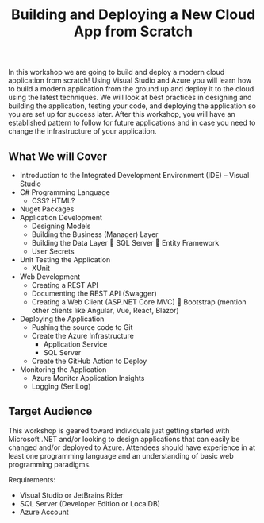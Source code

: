 ﻿---
title: Building and Deploying a New Cloud App from Scratch
isKeynote: false
isRetired: false
sourceUrl:
powerPointUrl: 
youTubeId:
youTubeCaption:
sessionizeUrl: building-and-deploying-a-new-cloud-app-from-scratc/51051
level: 100
---
In this workshop we are going to build and deploy a modern cloud application from scratch! Using Visual Studio and Azure you will learn how to build a modern application from the ground up and deploy it to the cloud using the latest techniques. We will look at best practices in designing and building the application, testing your code, and deploying the application so you are set up for success later. After this workshop, you will have an established pattern to follow for future applications and in case you need to change the infrastructure of your application.

## What We will Cover

- Introduction to the Integrated Development Environment (IDE) – Visual Studio
- C# Programming Language
  - CSS? HTML?  
- Nuget Packages
- Application Development
  - Designing Models
  - Building the Business (Manager) Layer
  - Building the Data Layer
	SQL Server
	Entity Framework
  - User Secrets
- Unit Testing the Application
  - XUnit  
- Web Development
  - Creating a REST API
  - Documenting the REST API (Swagger)
  - Creating a Web Client (ASP.NET Core MVC)
	Bootstrap (mention other clients like Angular, Vue, React, Blazor)
- Deploying the Application
  - Pushing the source code to Git
  - Create the Azure Infrastructure
    - Application Service
    - SQL Server
  - Create the GitHub Action to Deploy
- Monitoring the Application
  - Azure Monitor Application Insights
  - Logging (SeriLog)

## Target Audience

This workshop is geared toward individuals just getting started with Microsoft .NET and/or looking to design applications that can easily be changed and/or deployed to Azure. Attendees should have experience in at least one programming language and an understanding of basic web programming paradigms.

Requirements:
- Visual Studio or JetBrains Rider
- SQL Server (Developer Edition or LocalDB)
- Azure Account
